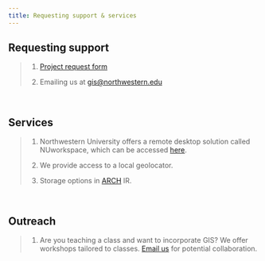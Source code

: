 ```yaml
---
title: Requesting support & services
---
```



## **Requesting support**

> 1) [Project request form](https://app.smartsheet.com/b/form/2f2ec327e6164f83b588b7bbe2e2b56f)
>
> 2) Emailing us at [gis@northwestern.edu](mailto:gis@northwestern.edu)

<br>

## **Services**

> 1) Northwestern University offers a remote desktop solution called NUworkspace, which can be accessed [here](https://nuworkspace.northwestern.edu/). 
>
> 2) We provide access to a local geolocator. 
> 
> 3) Storage options in [ARCH](https://arch.library.northwestern.edu/) IR. 

<br>

## **Outreach**

> 1) Are you teaching a class and want to incorporate GIS? We offer workshops tailored to classes. [Email us](mailto:gis@northwestern.edu) for potential collaboration.
